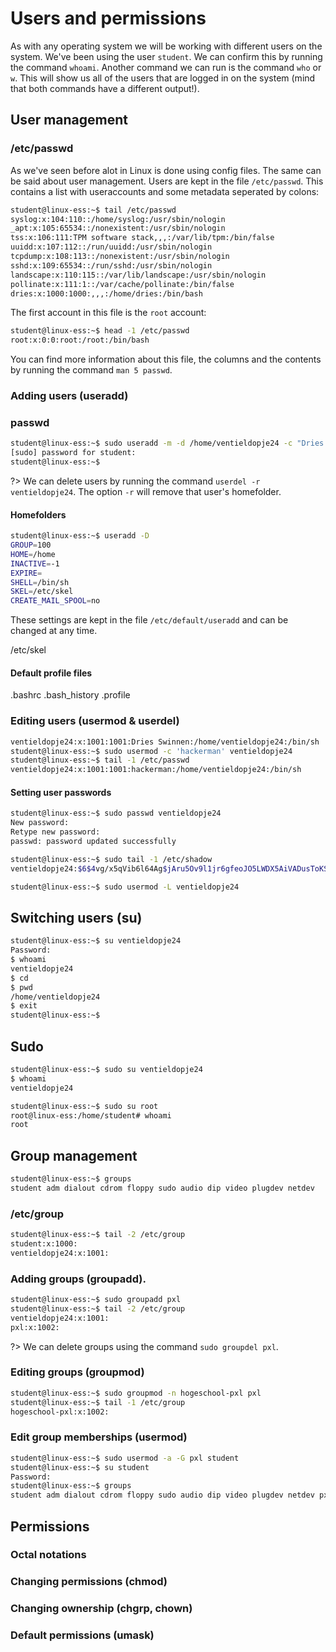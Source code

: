 # Users and permissions
As with any operating system we will be working with different users on the system. We've been using the user `student`. We can confirm this by running the command `whoami`. Another command we can run is the command `who` or `w`. This will show us all of the users that are logged in on the system (mind that both commands have a different output!).

## User management

### /etc/passwd
As we've seen before alot in Linux is done using config files. The same can be said about user management. Users are kept in the file `/etc/passwd`. This contains a list with useraccounts and some metadata seperated by colons:
```bash
student@linux-ess:~$ tail /etc/passwd
syslog:x:104:110::/home/syslog:/usr/sbin/nologin
_apt:x:105:65534::/nonexistent:/usr/sbin/nologin
tss:x:106:111:TPM software stack,,,:/var/lib/tpm:/bin/false
uuidd:x:107:112::/run/uuidd:/usr/sbin/nologin
tcpdump:x:108:113::/nonexistent:/usr/sbin/nologin
sshd:x:109:65534::/run/sshd:/usr/sbin/nologin
landscape:x:110:115::/var/lib/landscape:/usr/sbin/nologin
pollinate:x:111:1::/var/cache/pollinate:/bin/false
dries:x:1000:1000:,,,:/home/dries:/bin/bash
```
The first account in this file is the `root` account:
```bash
student@linux-ess:~$ head -1 /etc/passwd
root:x:0:0:root:/root:/bin/bash
```
You can find more information about this file, the columns and the contents by running the command `man 5 passwd`.

### Adding users (useradd)
### passwd

```bash
student@linux-ess:~$ sudo useradd -m -d /home/ventieldopje24 -c "Dries Swinnen" ventieldopje24
[sudo] password for student:
student@linux-ess:~$
```

?> We can delete users by running the command `userdel -r ventieldopje24`. The option `-r` will remove that user's homefolder.

#### Homefolders

```bash
student@linux-ess:~$ useradd -D
GROUP=100
HOME=/home
INACTIVE=-1
EXPIRE=
SHELL=/bin/sh
SKEL=/etc/skel
CREATE_MAIL_SPOOL=no
```
These settings are kept in the file `/etc/default/useradd` and can be changed at any time.

/etc/skel

#### Default profile files
.bashrc
.bash_history
.profile

### Editing users (usermod & userdel)

```bash
ventieldopje24:x:1001:1001:Dries Swinnen:/home/ventieldopje24:/bin/sh
student@linux-ess:~$ sudo usermod -c 'hackerman' ventieldopje24
student@linux-ess:~$ tail -1 /etc/passwd
ventieldopje24:x:1001:1001:hackerman:/home/ventieldopje24:/bin/sh
```

#### Setting user passwords
```bash
student@linux-ess:~$ sudo passwd ventieldopje24
New password:
Retype new password:
passwd: password updated successfully
```

```bash
student@linux-ess:~$ sudo tail -1 /etc/shadow
ventieldopje24:$6$4vg/x5qVib6l64Ag$jAru5Ov9l1jr6gfeoJO5LWDX5AiVADusToKSKT9H4u3Ih.KgZnWnZeM7N9.csfrqdABezJQbCSsD4j4YG/nFk1:19166:0:99999:7:::
```


```bash
student@linux-ess:~$ sudo usermod -L ventieldopje24
```


## Switching users (su)
```bash
student@linux-ess:~$ su ventieldopje24
Password:
$ whoami
ventieldopje24
$ cd
$ pwd
/home/ventieldopje24
$ exit
student@linux-ess:~$
```

## Sudo
```bash
student@linux-ess:~$ sudo su ventieldopje24
$ whoami
ventieldopje24
```

```bash
student@linux-ess:~$ sudo su root
root@linux-ess:/home/student# whoami
root
```


## Group management
```bash
student@linux-ess:~$ groups
student adm dialout cdrom floppy sudo audio dip video plugdev netdev
```

### /etc/group
```bash
student@linux-ess:~$ tail -2 /etc/group
student:x:1000:
ventieldopje24:x:1001:
```


### Adding groups (groupadd).
```bash
student@linux-ess:~$ sudo groupadd pxl
student@linux-ess:~$ tail -2 /etc/group
ventieldopje24:x:1001:
pxl:x:1002:
```

?> We can delete groups using the command `sudo groupdel pxl`.

### Editing groups (groupmod)

```bash
student@linux-ess:~$ sudo groupmod -n hogeschool-pxl pxl
student@linux-ess:~$ tail -1 /etc/group
hogeschool-pxl:x:1002:
```

### Edit group memberships (usermod)

```bash
student@linux-ess:~$ sudo usermod -a -G pxl student
student@linux-ess:~$ su student
Password:
student@linux-ess:~$ groups
student adm dialout cdrom floppy sudo audio dip video plugdev netdev pxl
```

## Permissions

### Octal notations

### Changing permissions (chmod)

### Changing ownership (chgrp, chown)

### Default permissions (umask)
